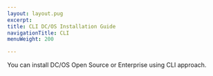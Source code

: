 ```yaml
---
layout: layout.pug
excerpt:
title: CLI DC/OS Installation Guide
navigationTitle: CLI
menuWeight: 200

---
```


You can install DC/OS Open Source or Enterprise using CLI approach.